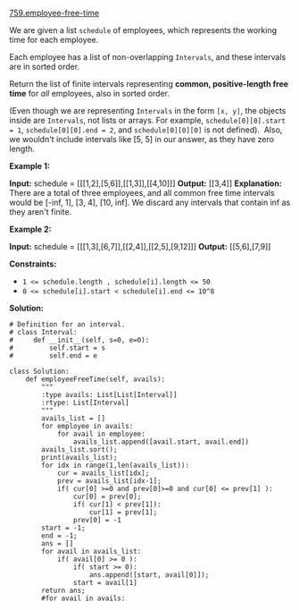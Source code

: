 [759.employee-free-time](https://leetcode.com/problems/employee-free-time/)  

We are given a list `schedule` of employees, which represents the working time for each employee.

Each employee has a list of non-overlapping `Intervals`, and these intervals are in sorted order.

Return the list of finite intervals representing **common, positive-length free time** for _all_ employees, also in sorted order.

(Even though we are representing `Intervals` in the form `[x, y]`, the objects inside are `Intervals`, not lists or arrays. For example, `schedule[0][0].start = 1`, `schedule[0][0].end = 2`, and `schedule[0][0][0]` is not defined).  Also, we wouldn't include intervals like \[5, 5\] in our answer, as they have zero length.

**Example 1:**

**Input:** schedule = \[\[\[1,2\],\[5,6\]\],\[\[1,3\]\],\[\[4,10\]\]\]
**Output:** \[\[3,4\]\]
**Explanation:** There are a total of three employees, and all common
free time intervals would be \[-inf, 1\], \[3, 4\], \[10, inf\].
We discard any intervals that contain inf as they aren't finite.

**Example 2:**

**Input:** schedule = \[\[\[1,3\],\[6,7\]\],\[\[2,4\]\],\[\[2,5\],\[9,12\]\]\]
**Output:** \[\[5,6\],\[7,9\]\]

**Constraints:**

*   `1 <= schedule.length , schedule[i].length <= 50`
*   `0 <= schedule[i].start < schedule[i].end <= 10^8`  



**Solution:**  

```python3
# Definition for an interval.
# class Interval:
#     def __init__(self, s=0, e=0):
#         self.start = s
#         self.end = e

class Solution:
    def employeeFreeTime(self, avails):
        """
        :type avails: List[List[Interval]]
        :rtype: List[Interval]
        """
        avails_list = []
        for employee in avails:
            for avail in employee:
                avails_list.append([avail.start, avail.end])
        avails_list.sort();
        print(avails_list);
        for idx in range(1,len(avails_list)):
            cur = avails_list[idx];
            prev = avails_list[idx-1];
            if( cur[0] >=0 and prev[0]>=0 and cur[0] <= prev[1] ):
                cur[0] = prev[0];
                if( cur[1] < prev[1]):
                    cur[1] = prev[1];
                prev[0] = -1
        start = -1;
        end = -1;
        ans = []
        for avail in avails_list:
            if( avail[0] >= 0 ):
                if( start >= 0):
                    ans.append([start, avail[0]]);
                start = avail[1]
        return ans;
        #for avail in avails:
            
```
      